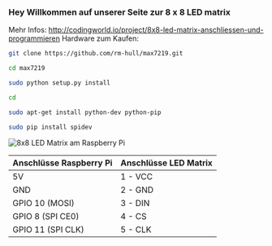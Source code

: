 ### Hey Willkommen auf unserer Seite zur 8 x 8 LED matrix
Mehr Infos: http://codingworld.io/project/8x8-led-matrix-anschliessen-und-programmieren
Hardware zum Kaufen:


```bash
git clone https://github.com/rm-hull/max7219.git
```

```bash
cd max7219
```

```bash
sudo python setup.py install
```

```bash
cd
```

```bash
sudo apt-get install python-dev python-pip
```

```bash
sudo pip install spidev
```

![8x8 LED Matrix am Raspberry Pi](http://image.codingworld.eu/storage/1122/show)


| Anschlüsse Raspberry Pi | Anschlüsse LED Matrix |
| ----- |  ----- |
| 5V | 1 - VCC |
| GND | 2 - GND |
| GPIO 10 (MOSI) | 3 - DIN |
| GPIO 8 (SPI CE0) | 4 - CS |
| GPIO 11 (SPI CLK) | 5 - CLK |

